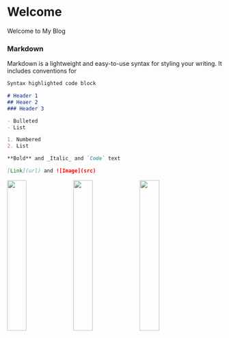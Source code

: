# Welcome

Welcome to My Blog

### Markdown

Markdown is a lightweight and easy-to-use syntax for styling your writing. It includes conventions for

```markdown
Syntax highlighted code block

# Header 1
## Heaer 2
### Header 3

- Bulleted
- List

1. Numbered
2. List

**Bold** and _Italic_ and `Code` text

[Link](url) and ![Image](src)
```
   <img src="http://thyrsi.com/t6/616/1543198818x1822612407.jpg" width="30%" height="30%">      <img src="http://thyrsi.com/t6/616/1543199134x1822612407.jpg" width="30%" height="30%">      <img src="http://thyrsi.com/t6/616/1543199152x1822612407.jpg" width="30%" height="30%">
